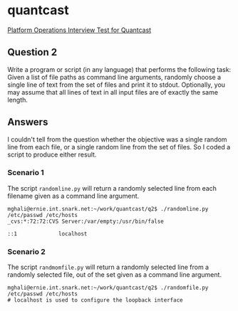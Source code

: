 # quantcast
[Platform Operations Interview Test for Quantcast](../../master/README.md)

## Question 2
Write a program or script (in any language) that performs the following task: Given a list of file paths as command line arguments, randomly choose a single line of text from the set of files and print it to stdout. Optionally, you may assume that all lines of text in all input files are of exactly the same length.


## Answers
I couldn't tell from the question whether the objective was a single random line from each file, or a single random line from the set of files. So I coded a script to produce either result.


### Scenario 1
The script `randomline.py` will return a randomly selected line from each filename given as a command line argument.

```
mghali@ernie.int.snark.net:~/work/quantcast/q2$ ./randomline.py /etc/passwd /etc/hosts
_cvs:*:72:72:CVS Server:/var/empty:/usr/bin/false

::1             localhost
```


### Scenario 2
The script `randmomfile.py` will return a randomly selected line from a randomly selected file, out of the set given as a command line argument.

```
mghali@ernie.int.snark.net:~/work/quantcast/q2$ ./randomfile.py /etc/passwd /etc/hosts
# localhost is used to configure the loopback interface
```

